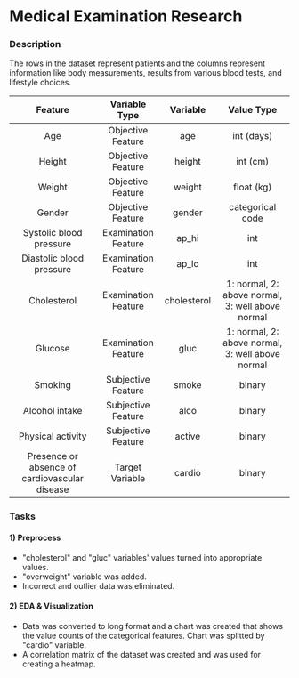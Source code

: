 # Medical Examination Research
### Description
The rows in the dataset represent patients and the columns represent information like body measurements, results from various blood tests, and lifestyle choices.

| Feature | Variable Type | Variable      | Value Type |
|:-------:|:------------:|:-------------:|:----------:|
| Age | Objective Feature | age | int (days) |
| Height | Objective Feature | height | int (cm) |
| Weight | Objective Feature | weight | float (kg) |
| Gender | Objective Feature | gender | categorical code |
| Systolic blood pressure | Examination Feature | ap_hi | int |
| Diastolic blood pressure | Examination Feature | ap_lo | int |
| Cholesterol | Examination Feature | cholesterol | 1: normal, 2: above normal, 3: well above normal |
| Glucose | Examination Feature | gluc | 1: normal, 2: above normal, 3: well above normal |
| Smoking | Subjective Feature | smoke | binary |
| Alcohol intake | Subjective Feature | alco | binary |
| Physical activity | Subjective Feature | active | binary |
| Presence or absence of cardiovascular disease | Target Variable | cardio | binary |

### Tasks
#### 1) Preprocess
* "cholesterol" and "gluc" variables' values turned into appropriate values.
* "overweight" variable was added.
* Incorrect and outlier data was eliminated.

#### 2) EDA & Visualization
* Data was converted to long format and a chart was created that shows the value counts of the categorical features. Chart was splitted by "cardio" variable.
* A correlation matrix of the dataset was created and was used for creating a heatmap.
